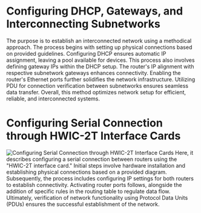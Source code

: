 # Configuring DHCP, Gateways, and Interconnecting Subnetworks

The purpose is to establish an interconnected network using a methodical approach. The process begins with setting up physical connections based on provided guidelines. Configuring DHCP ensures automatic IP assignment, leaving a pool available for devices. This process also involves defining gateway IPs within the DHCP setup. The router's IP alignment with respective subnetwork gateways enhances connectivity. Enabling the router's Ethernet ports further solidifies the network infrastructure. Utilizing PDU for connection verification between subnetworks ensures seamless data transfer. Overall, this method optimizes network setup for efficient, reliable, and interconnected systems.

# Configuring Serial Connection through HWIC-2T Interface Cards

![Configuring Serial Connection through HWIC-2T Interface Cards](https://github.com/HR-Fahim/Data-Communication-and-Networking-Strategies-with-Cisco-Packet-Tracer/assets/66734379/2e7cac7c-be6a-4b41-80a1-3d9620e68149)
Here, it describes configuring a serial connection between routers using the "HWIC-2T interface card." Initial steps involve hardware installation and establishing physical connections based on a provided diagram. Subsequently, the process includes configuring IP settings for both routers to establish connectivity. Activating router ports follows, alongside the addition of specific rules in the routing table to regulate data flow. Ultimately, verification of network functionality using Protocol Data Units (PDUs) ensures the successful establishment of the network.
